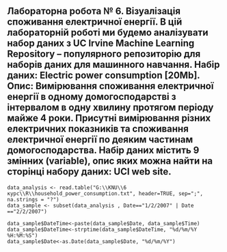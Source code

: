 ## Лабораторна робота № 6. Візуалізація споживання електричної енергії. В цій лабораторній роботі ми будемо аналізувати набор даних з UC Irvine Machine Learning Repository – популярного репозиторію для наборів даних для машинного навчання. Набір даних: Electric power consumption [20Mb]. Опис: Вимірювання споживання електричної енергії в одному домогосподарстві з інтервалом в одну хвилину протягом періоду майже 4 роки. Присутні вимірювання різних електричних показників та споживання електричної енергії по деяким частинам домогосподарства. Набір даних містить 9 змінних (variable), опис яких можна найти на сторінці набору даних: UCI web site.

```{R}
data_analysis <- read.table("G:\\KNU\\6 курс\\R\\household_power_consumption.txt", header=TRUE, sep=";", na.strings = "?")
data_sample <- subset(data_analysis , Date=="1/2/2007" | Date =="2/2/2007")

data_sample$DateTime<-paste(data_sample$Date, data_sample$Time)
data_sample$DateTime<-strptime(data_sample$DateTime, "%d/%m/%Y %H:%M:%S")
data_sample$Date<-as.Date(data_sample$Date, "%d/%m/%Y")

```
